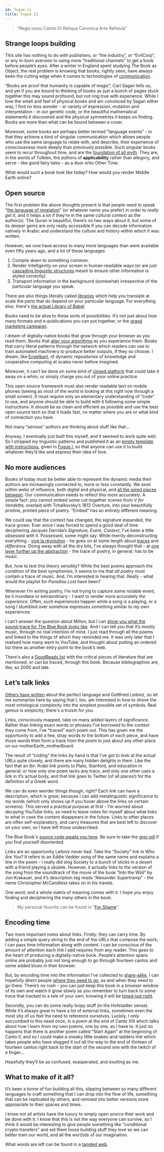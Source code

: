 ```yaml
---
id: fugue-ii
title: Fugue II
---
```


>“Regis Iussu Cantio Et Reliqua Canonica Arte Refolula”


## Strange loops building

This site has nothing to do with publishers, or “the industry”, or “EvilCorp”, or any in-born aversion to using more “traditional channels” to get a book before people’s eyes. After a winter in England spent studying The Book as Object, the real problem is knowing that books, rightly seen, have always been the cutting edge when it comes to technologies of [communication](http://lab404.com/misc/ltdinc.pdf).

“Books are proof that humanity is capable of magic”, Carl Sagan tells us, and yet if you are bound to thinking of books as just a bunch of pages stuck together this may sound profound, but not ring true with experience. While I love the smell and feel of physical books and am convinced by Sagan either way, I find no less wonder - or variety of expression, mutation and interpretation - in our genetic code, or the beautiful mathematical statements it discovered and the physical symmetries it keeps on finding. Books are more than what can be bound between a cover.

Moreover, some books are perhaps better termed “language events” - in that they achieve a kind of singular communication which allows people who use the same language to relate with, and describe, their experience of consciousness more deeply than previously possible. Such singular books seem to recur throughout time, and are the [foundation of all myth](https://twitter.com/cryptowanderer/status/1126860487969447936). They are, in the words of Tolkien, the authors of **applicability** rather than allegory, and serve - like good fairy tales - as a door onto Other Time.

What would such a book look like today? How would you render Middle Earth online?


## Open source

The first problem the above thoughts present is that people need to speak “[the language of revelation](https://xkcd.com/224/)” (or whatever name you prefer) in order to _really get it_, and it helps a lot if they’re in the same cultural context as the author(s). The Quran is beautiful, there’s no two ways about it, but some of its deeper gems are only really accessible if you can decode information natively in Arabic and understand the culture and history within which it was written.

However, we now have access to many more languages than were available even fifty years ago, and a lot of these languages

1. Compile down to something common.
2. Render intelligently on your screen in human-readable ways (or are just [cascading linguistic structures](https://en.wikipedia.org/wiki/Cascading_Style_Sheets) meant to ensure other information is styled correctly).
3. Transport information in the background (somewhat) irrespective of the particular language you speak.

There are also things literally called [libraries](https://www.i18next.com/) which help you translate at scale the parts that do depend on your particular language. For everything else, there's [the actual Library of Babel](http://libraryofbabel.info/). 

Books need to be alive to these sorts of possibilities. It’s not just about how many formats and e-publications you can put together, or the [grand marketing campaign](https://jsomers.net/DFW_TV.pdf). 

I dream of digitally-native books that grow through your browser as you read them. Books that [alter your algorithms](https://www.goodreads.com/book/show/25666050-algorithms-to-live-by) as you experience them. Books that carry literal patterns through the network which readers can use to train automated machinery to produce better outputs, if they so choose. I dream, like [Engelbart](https://www.youtube.com/watch?v=fhEh3tEL1V4 "The Mother of All Demos"), of dynamic repositories of knowledge and cooperative computing at scales never before imagined.

Moreover, it can’t be done on some kind of [closed platform](https://www.gitbook.com/pricing) that could take it away on a whim, or simply charge you out of your online practice. 

This open source framework must also render readable text on mobile phones (seeing as most of the world is looking at this right now through a small screen). It must require only an elementary understanding of “code” to use, and anyone should be able to build with it following some simple instructions. It should be as clean and efficient as possible and use the best open source tech so that it loads fast, no matter where you are or what kind of connection you have.

Not many “serious” authors are thinking about stuff like that...

Anyway, I eventually just built this myself, and it seemed to work quite well. So I stripped my linguistic patterns and published it as an [empty template with instructions](https://github.com/andytudhope/proofoflove), given in [Fugue I](../fugue-i/), so that anyone can use it to build whatever they’d like and express their idea of love.

## No more audiences

Books of today must be better able to represent the dynamic media their authors are increasingly connected to, more or less constantly. We exist within webs of influence, both digital and physical, and [all the wired places between](https://www.wired.com/1996/12/ffglass/). Our communication needs to reflect this more accurately. A simple fact: you cannot embed some cut-together scenes from _V for Vendetta_, overlaid with Tchaikovsky’s 1812 Overture, into your beautifully pristine, printed piece of poetry. “Embed” has an entirely different meaning.

We could say that the context has changed, the signature expanded, the trace grown. Ever since I was forced to spend a good deal of time deciphering Jacques Derrida’s _Signature, Event, Context_, I’ve been a little obsessed with it. Possessed, some might say. While merrily deconstructing everything - [vive la révolution](https://youtu.be/gpDbvlAI_A0?t=100) - he goes on at some length about [traces](https://twitter.com/cryptowanderer/status/1134017760466481153) and _differánce_. Doing away with all the dry bits, I’ve always thought that - at [one layer further up the abstraction](http://worrydream.com/LadderOfAbstraction/) - the trace of poetry, in general, has to be music.

But, how to test this theory sensibly? While the best poems approach the condition of the best symphonies, it seems to me that _all_ poetry must contain a trace of music. And, I’m interested in hearing that. Really - what would the playlist for _Paradise Lost_ have been?

Whenever I’m writing poetry, I’m not trying to capture some notable event, be it mundane or extraordinary - I want to render more accurately _the experience_. Often, such experiences happen while a song is a playing, or a song I stumbled over somehow expresses something similar to my own experiences. 

I can’t answer the question about Milton, but I can [show you what the sound-trace for The Blue Book looks like](https://www.youtube.com/playlist?list=PL5ClmaG2tnPNgqWDBGCWAQxD0sYpbfPRK). And I can tell you that it’s mostly music, through no real intention of mine. I just read through all the poems and linked to the things of which they reminded me. It was only later that I realised how many went to YouTube, and thought about putting an ordered list there as another entry point to the book’s web.

There's also a [GoodReads list](https://www.goodreads.com/review/list/98176865-andy-tudhope?utf8=%E2%9C%93&shelf=the-blue-book&utf8=%E2%9C%93&title=andy-tudhope&sort=date_pub&order=d&per_page=50) with the critical pieces of literature that are mentioned, or can be traced, through this book. Because bibliographies are, like, so 2000 and late.


## Let’s talk links

[Others have written](https://inference-review.com/article/the-perfect-language) about the perfect language and Gottfried Leibniz, so let me summarise here by saying that I, too, am interested in how to shove the most ontological complexity into the simplest possible set of symbols. Real genius is simplicity; there's a truism for you.

Links, consciously mapped, take on many added layers of significance. Rather than linking exact words or phrases I’ve borrowed to the context they come from, I’ve “traced” each poem out. This has given me the opportunity to add a few, stray words to the bottom of each piece, and have those words then form a track from the poem to just about any other place on our motherEarth_motherBoard. 

The result of “coding” the links by hand is that I’ve got to look at the actual URLs quite closely, and there are many hidden delights in them. Like the fact that an Ibn ‘Arabi link points to Plato, Stanford, and education in general; or how only one poem lacks any trace, and only one other uses a link in it’s actual body, and that link goes to Twitter (of all places!) for the definition of a Greek word.

We can do even weirder things though, right? Each link can have a description, which is great, because I can add metalinguistic significance to my words (which only shows up if you hover above the links on certain screens). This served a practical purpose at first - I’m worried about decaying YouTube links, so need to leave notes for myself about what links to what in case the content disappears in the future. Links to other places are often self-explanatory, and carry treasures that are best left to discover on your own, so I have left those undescribed. 

The Blue Book's [source code awaits you here](https://github.com/andytudhope/thebluebook/tree/book/source/ "Dive in!"). Be sure to take the [grey pill](https://breakingsmart.substack.com/p/the-internet-is-one-big-grey-pill) if you find yourself disoriented.

Links are an opportunity Leibniz never had. Take the “Society” link in _Who Are You?_ It refers to an Eddie Vedder song of the same name and explains a line in the poem - I really did sing Society to a bunch of sticks in a desert with a friend playing a ukulele. However, it actually links to the version of the song from the soundtrack of the movie of the book “Into the Wild” by Jon Krakauer, and it’s description tag reads “Alexander Supertramp” - the name Christopher McCandless takes on in his travels. 

One word; and a whole matrix of meaning comes with it.  I hope you enjoy finding and deciphering the many others in the book.

> My personal favorite can be found in "[For Shame](https://www.youtube.com/watch?v=Qzm_1Tuor1A "Just like this")".


## Encoding time

Two more important notes about links. Firstly: they can carry time. By adding a simple query string to the end of the URLs that compose the work, I can pass time information along with content. I can be conscious of the amount of attention each link I add requires from any reader. This goes to the heart of producing a digitally-native book. People’s attention spans online are probably just not long enough to go through fourteen cantos and some added blues in their browser.

But, by encoding time into the information I’ve collected to [share-alike](http://www.aaronsw.com/), I can hopefully direct people [where they need to go](https://www.youtube.com/watch?v=9vz06QO3UkQ "The internet's own boy"), as and when they need to go there. There’s no rush - you can just keep this book in a browser window of its own and watch it grow slowly as you remember to turn back to some trace that tracked to a tale of your own, knowing it will be [timed just right](../canto-v/timing.html).

Secondly, you can do some really loopy stuff (in the Hofstadter sense). While it’s always great to have a lot of external links, sometimes even the most shy of us feel the need to reference ourselves. Luckily, I only succumbed to this need once, in a poem at the end of Canto XIII which talks about how I learn from my own poems, one by one, as I have to. It just so happens that there is another poem called “Start Again” at the beginning of Canto II, and so I could make a sneaky little snakes-and-ladders link which takes people who have slugged it out all the way to the end of thirteen of fourteen cantos right back to the start of the second one with the twitch of a finger…

Hopefully they’ll be as confused, exasperated, and exulting  as me.


## What to make of it all?

It’s been a tonne of fun building all this, slipping between so many different languages to craft something that I can drop into the flow of life, something  that can be replicated by others, and remixed into better versions more appropriate to their spaces and times.

I know not all artists have the luxury to simply open source their work and be done with it. I know that this is not the way everyone can survive, so I think it would be interesting to give people something like "conditional crypto transfers" and set them loose building stuff they love so we can better train our world, and all the wor(l)ds of our imagination.

What words are left can be found in a [tangled web](../tangled-web/).
